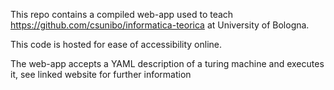 This repo contains a compiled web-app used to teach https://github.com/csunibo/informatica-teorica
at University of Bologna.

This code is hosted for ease of accessibility online.

The web-app accepts a YAML description of a turing machine and executes it, see linked website for further information
